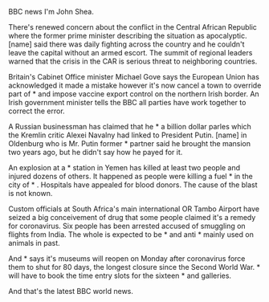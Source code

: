 BBC news I'm John Shea.

There's renewed concern about the conflict in the Central African Republic where the former prime minister describing the situation as apocalyptic. [name] said there was daily fighting across the country and he couldn't leave the capital without an armed escort. The summit of regional leaders warned that the crisis in the CAR is serious threat to neighboring countries.  

Britain's Cabinet Office minister Michael Gove says the European Union has acknowledged it made a mistake however it's now cancel a town to override part of * and impose vaccine export control on the northern Irish border. An Irish government minister tells the BBC all parties have work together to correct the error.

A Russian businessman has claimed that he * a billion dollar parles which the Kremlin critic Alexei Navalny had linked to President Putin. [name] in Oldenburg who is Mr. Putin former * partner said he brought the mansion two years ago, but he didn't say how he payed for it.  

An explosion at a * station in Yemen has killed at least two people and injured dozens of others. It happened as people were killing a fuel * in the city of * . Hospitals have appealed for blood donors. The cause of the blast is not known. 

Custom officials at South Africa's main international OR Tambo Airport have seized a big conceivement of drug that some people claimed it's a remedy for coronavirus. Six people has been arrested accused of smuggling on flights from India. The whole is expected to be * and anti * mainly used on animals in past. 

And * says it's museums will reopen on Monday after coronavirus force them to shut for 80 days, the longest closure since the Second World War. * will have to book the time entry slots for the sixteen * and galleries. 

And that's the latest BBC world news.
